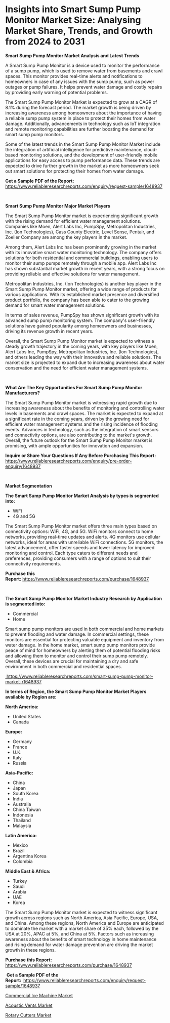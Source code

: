 <p><h1>Insights into Smart Sump Pump Monitor Market Size: Analysing Market Share, Trends, and Growth from 2024 to 2031</h1></p><p><strong>Smart Sump Pump Monitor Market Analysis and Latest Trends</strong></p>
<p><p>A Smart Sump Pump Monitor is a device used to monitor the performance of a sump pump, which is used to remove water from basements and crawl spaces. This monitor provides real-time alerts and notifications to homeowners in case of any issues with the sump pump, such as power outages or pump failures. It helps prevent water damage and costly repairs by providing early warning of potential problems.</p><p>The Smart Sump Pump Monitor Market is expected to grow at a CAGR of 8.1% during the forecast period. The market growth is being driven by increasing awareness among homeowners about the importance of having a reliable sump pump system in place to protect their homes from water damage. Additionally, advancements in technology such as IoT integration and remote monitoring capabilities are further boosting the demand for smart sump pump monitors.</p><p>Some of the latest trends in the Smart Sump Pump Monitor Market include the integration of artificial intelligence for predictive maintenance, cloud-based monitoring solutions, and the development of user-friendly mobile applications for easy access to pump performance data. These trends are expected to drive further growth in the market as more homeowners seek out smart solutions for protecting their homes from water damage.</p></p>
<p><strong>Get a Sample PDF of the Report:&nbsp;</strong> <a href="https://www.reliableresearchreports.com/enquiry/request-sample/1648937">https://www.reliableresearchreports.com/enquiry/request-sample/1648937</a></p>
<p>&nbsp;</p>
<p><strong>Smart Sump Pump Monitor Major Market Players</strong></p>
<p><p>The Smart Sump Pump Monitor market is experiencing significant growth with the rising demand for efficient water management solutions. Companies like Moen, Alert Labs Inc, PumpSpy, Metropolitan Industries, Inc. (Ion Technologies), Cass County Electric, Level Sense, Pentair, and Zoeller Company are among the key players in the market.</p><p>Among them, Alert Labs Inc has been prominently growing in the market with its innovative smart water monitoring technology. The company offers solutions for both residential and commercial buildings, enabling users to monitor their sump pumps remotely through a mobile app. Alert Labs Inc has shown substantial market growth in recent years, with a strong focus on providing reliable and effective solutions for water management.</p><p>Metropolitan Industries, Inc. (Ion Technologies) is another key player in the Smart Sump Pump Monitor market, offering a wide range of products for various applications. With its established market presence and diversified product portfolio, the company has been able to cater to the growing demand for smart water management solutions.</p><p>In terms of sales revenue, PumpSpy has shown significant growth with its advanced sump pump monitoring system. The company's user-friendly solutions have gained popularity among homeowners and businesses, driving its revenue growth in recent years.</p><p>Overall, the Smart Sump Pump Monitor market is expected to witness a steady growth trajectory in the coming years, with key players like Moen, Alert Labs Inc, PumpSpy, Metropolitan Industries, Inc. (Ion Technologies), and others leading the way with their innovative and reliable solutions. The market size is projected to expand due to increasing awareness about water conservation and the need for efficient water management systems.</p></p>
<p>&nbsp;</p>
<p><strong>What Are The Key Opportunities For Smart Sump Pump Monitor Manufacturers?</strong></p>
<p><p>The Smart Sump Pump Monitor market is witnessing rapid growth due to increasing awareness about the benefits of monitoring and controlling water levels in basements and crawl spaces. The market is expected to expand at a significant rate in the coming years, driven by the growing need for efficient water management systems and the rising incidence of flooding events. Advances in technology, such as the integration of smart sensors and connectivity options, are also contributing to the market's growth. Overall, the future outlook for the Smart Sump Pump Monitor market is promising, with ample opportunities for innovation and expansion.</p></p>
<p><strong>Inquire or Share Your Questions If Any Before Purchasing This Report:</strong> <a href="https://www.reliableresearchreports.com/enquiry/pre-order-enquiry/1648937">https://www.reliableresearchreports.com/enquiry/pre-order-enquiry/1648937</a></p>
<p>&nbsp;</p>
<p><strong>Market Segmentation</strong></p>
<p><strong>The Smart Sump Pump Monitor Market Analysis by types is segmented into:</strong></p>
<p><ul><li>WiFi</li><li>4G and 5G</li></ul></p>
<p><p>The Smart Sump Pump Monitor market offers three main types based on connectivity options: WiFi, 4G, and 5G. WiFi monitors connect to home networks, providing real-time updates and alerts. 4G monitors use cellular networks, ideal for areas with unreliable WiFi connections. 5G monitors, the latest advancement, offer faster speeds and lower latency for improved monitoring and control. Each type caters to different needs and preferences, providing consumers with a range of options to suit their connectivity requirements.</p></p>
<p><strong>Purchase this Report:&nbsp;</strong><a href="https://www.reliableresearchreports.com/purchase/1648937">https://www.reliableresearchreports.com/purchase/1648937</a></p>
<p>&nbsp;</p>
<p><strong>The Smart Sump Pump Monitor Market Industry Research by Application is segmented into:</strong></p>
<p><ul><li>Commercial</li><li>Home</li></ul></p>
<p><p>Smart sump pump monitors are used in both commercial and home markets to prevent flooding and water damage. In commercial settings, these monitors are essential for protecting valuable equipment and inventory from water damage. In the home market, smart sump pump monitors provide peace of mind for homeowners by alerting them of potential flooding risks and allowing them to monitor and control their sump pump remotely. Overall, these devices are crucial for maintaining a dry and safe environment in both commercial and residential spaces.</p></p>
<p><a href="https://www.reliableresearchreports.com/smart-sump-pump-monitor-market-r1648937">&nbsp;https://www.reliableresearchreports.com/smart-sump-pump-monitor-market-r1648937</a></p>
<p><strong>In terms of Region, the Smart Sump Pump Monitor Market Players available by Region are:</strong></p>
<p>
    <p> <strong> North America: </strong>
        <ul>
            <li>United States</li>
            <li>Canada</li>
        </ul>
        </p> 
    <p> <strong> Europe: </strong>
        <ul>
            <li>Germany</li>
            <li>France</li>
            <li>U.K.</li>
            <li>Italy</li>
            <li>Russia</li>
        </ul>
        </p> 
    <p> <strong> Asia-Pacific: </strong>
        <ul>
            <li>China</li>
            <li>Japan</li>
            <li>South Korea</li>
            <li>India</li>
            <li>Australia</li>
            <li>China Taiwan</li>
            <li>Indonesia</li>
            <li>Thailand</li>
            <li>Malaysia</li>
        </ul>
        </p> 
    <p> <strong> Latin America: </strong>
        <ul>
            <li>Mexico</li>
            <li>Brazil</li>
            <li>Argentina Korea</li>
            <li>Colombia</li>
        </ul>
        </p> 
    <p> <strong> Middle East & Africa: </strong>
        <ul>
            <li>Turkey</li>
            <li>Saudi</li>
            <li>Arabia</li>
            <li>UAE</li>
            <li>Korea</li>
        </ul>
    </p>
    </p>
<p><p>The Smart Sump Pump Monitor market is expected to witness significant growth across regions such as North America, Asia Pacific, Europe, USA, and China. Among these regions, North America and Europe are anticipated to dominate the market with a market share of 35% each, followed by the USA at 20%, APAC at 5%, and China at 5%. Factors such as increasing awareness about the benefits of smart technology in home maintenance and rising demand for water damage prevention are driving the market growth in these regions.</p></p>
<p><strong>Purchase this Report: </strong><a href="https://www.reliableresearchreports.com/purchase/1648937">https://www.reliableresearchreports.com/purchase/1648937</a></p>
<p>&nbsp;<strong>Get a Sample PDF of the Report:&nbsp;&nbsp;</strong><a href="https://www.reliableresearchreports.com/enquiry/request-sample/1648937">https://www.reliableresearchreports.com/enquiry/request-sample/1648937</a></p>
<p><strong></strong></p>
<p><p><a href="https://frill-swim-3cd.notion.site/Commercial-Ice-Machine-Market-Exploring-Market-Share-Market-Trends-and-Future-Growth-0522af207cfd4d98a56c09f5d456e1dc">Commercial Ice Machine Market</a></p><p><a href="https://cautious-neon-760.notion.site/Acoustic-Vents-Market-Analysis-Its-CAGR-Market-Segmentation-and-Global-Industry-Overview-1612d1a00d30452e96cbeb7a83763dca">Acoustic Vents Market</a></p><p><a href="https://spotless-saver-8fd.notion.site/Rotary-Cutters-Market-Analysis-Its-CAGR-Market-Segmentation-and-Global-Industry-Overview-08a55589d9e04f9d852e66b519564dfc">Rotary Cutters Market</a></p></p>